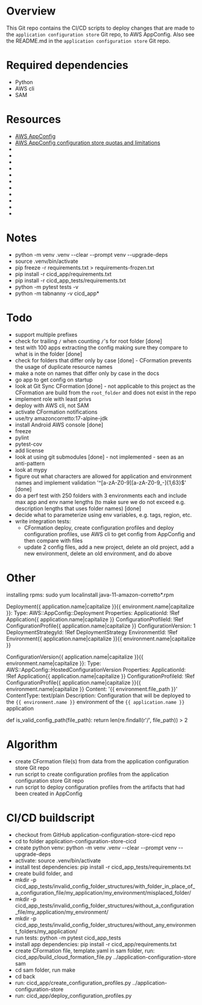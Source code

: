 # Overview
This Git repo contains the CI/CD scripts to deploy changes that are made to the `application configuration store` Git repo, to AWS AppConfig.
Also see the README.md in the `application configuration store` Git repo.

# Required dependencies
- Python
- AWS cli
- SAM

# Resources
- [AWS AppConfig](<https://docs.aws.amazon.com/appconfig/latest/userguide/what-is-appconfig.html>)
- [AWS AppConfig configuration store quotas and limitations](<https://docs.aws.amazon.com/appconfig/latest/userguide/appconfig-free-form-configurations-creating.html#appconfig-creating-configuration-and-profile-quotas>)
- [](<>)
- [](<https://docs.python.org/3/library/venv.html>)
- [](<https://realpython.com/primer-on-jinja-templating/>)
- [](<https://realpython.com/pytest-python-testing/>)
- [](<https://github.com/github/gitignore>)
- [](<https://choosealicense.com>)
- [](<https://dbader.org/blog/write-a-great-readme-for-your-github-project>)
- [](<>)
- [](<>)
- [](<>)
- [](<>)

# Notes
- python -m venv .venv --clear --prompt venv --upgrade-deps
- source .venv/bin/activate
- pip freeze -r requirements.txt > requirements-frozen.txt
- pip install -r cicd_app/requirements.txt
- pip install -r cicd_app_tests/requirements.txt
- python -m pytest tests -v
- python -m tabnanny -v cicd_app*

# Todo
- support multiple prefixes
- check for trailing `/` when counting `/`'s for root folder [done]
- test with 100 apps extracting the config making sure they compare to what is in the folder [done]
- check for folders that differ only by case [done] - CFormation prevents the usage of duplicate resource names
- make a note on names that differ only by case in the docs
- go app to get config on startup
- look at Git Sync CFormation [done] - not applicable to this project as the CFormation are build from the `root_folder` and does not exist in the repo 
- implement role with least privs
- deploy with AWS cli, not SAM
- activate CFormation notifications
- use/try amazoncorretto:17-alpine-jdk
- install Android AWS console [done]
- freeze
- pylint
- pytest-cov
- add license
- look at using git submodules [done] - not implemented - seen as an anti-pattern
- look at mypy
- figure out what characters are allowed for application and environment names and implement validation '^[a-zA-Z0-9][a-zA-Z0-9_\-]{1,63}$' [done]
- do a perf test with 250 folders with 3 environments each and include max app and env name lengths (to make sure we do not exceed e.g. description lengths that
  uses folder names) [done]
- decide what to parameterize using env variables, e.g. tags, region, etc.
- write integration tests:
  - CFormation deploy, create configuration profiles and deploy configuration profiles, use AWS cli to get config from AppConfig and then compare with files 
  - update 2 config files, add a new project, delete an old project, add a new environment, delete an old environment, and do above

# Other

installing rpms: sudo yum localinstall java-11-amazon-corretto*.rpm

  Deployment{{ application.name|capitalize }}{{ environment.name|capitalize }}:
    Type: AWS::AppConfig::Deployment
    Properties:
      ApplicationId: !Ref Application{{ application.name|capitalize }}
      ConfigurationProfileId: !Ref ConfigurationProfile{{ application.name|capitalize }}
      ConfigurationVersion: 1
      DeploymentStrategyId: !Ref DeploymentStrategy
      EnvironmentId: !Ref Environment{{ application.name|capitalize }}{{ environment.name|capitalize }}


  ConfigurationVersion{{ application.name|capitalize }}{{ environment.name|capitalize }}:
    Type: AWS::AppConfig::HostedConfigurationVersion
    Properties:
      ApplicationId: !Ref Application{{ application.name|capitalize }}
      ConfigurationProfileId: !Ref ConfigurationProfile{{ application.name|capitalize }}{{ environment.name|capitalize }}
      Content: '{{ environment.file_path }}'
      ContentType: text/plain
      Description: Configuration that will be deployed to the `{{ environment.name }}` environment of the `{{ application.name }}` application

def is_valid_config_path(file_path):
    return len(re.findall(r'/', file_path))  > 2

# Algorithm
- create CFormation file(s) from data from the application configuration store Git repo
- run script to create configuration profiles from the application configuration store Git repo
- run script to deploy configuration profiles from the artifacts that had been created in AppConfig

# CI/CD buildscript
- checkout from GitHub application-configuration-store-cicd repo
- cd to folder application-configuration-store-cicd
- create python venv: python -m venv .venv --clear --prompt venv --upgrade-deps
- activate: source .venv/bin/activate
- install test dependencies: pip install -r cicd_app_tests/requirements.txt
- create build folder, and
- mkdir -p cicd_app_tests/invalid_config_folder_structures/with_folder_in_place_of_a_configuration_file/my_application/my_environment/misplaced_folder/
- mkdir -p cicd_app_tests/invalid_config_folder_structures/without_a_configuration_file/my_application/my_environment/
- mkdir -p cicd_app_tests/invalid_config_folder_structures/without_any_environment_folders/my_application/
- run tests: python -m pytest cicd_app_tests
- install app dependencies: pip install -r cicd_app/requirements.txt
- create CFormation file, template.yaml in sam folder, run: cicd_app/build_cloud_formation_file.py ../application-configuration-store sam
- cd sam folder, run make
- cd back
- run: cicd_app/create_configuration_profiles.py ../application-configuration-store
- run: cicd_app/deploy_configuration_profiles.py 
